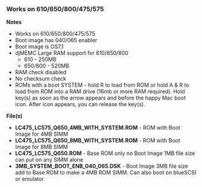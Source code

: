 ### Works on 610/650/800/475/575

**Notes**
  - Works on 610/650/800/475/575
  - Boot image has 040/065 enabler
  - Boot image is OS7.1
  - djMEMC Large RAM support for 610/650/800
    - 610 - 250MB
    - 650/800 - 520MB 
  - RAM check disabled
  - No checksum check
  - ROMs with a boot SYSTEM - hold R to load from ROM or hold A & R to load from ROM into a RAM drive (16mb or more RAM required). Hold key(s) as soon as the arrow appears and before the happy Mac boot icon. After icon appears, you can release the key(s).

  **File(s)**
  - **LC475_LC575_Q650_4MB_WITH_SYSTEM.ROM** - ROM with Boot Image for 4MB SIMM
  - **LC475_LC575_Q650_8MB_WITH_SYSTEM.ROM** - ROM with Boot Image for 8MB SIMM
  - **LC475_LC575_Q650.ROM** - Base ROM only no Boot Image 1MB file size can put on any SIMM alone
  - **3MB_SYSTEM_BOOT_ENB_040_065.DSK** - Boot Image 3MB file size add to Base ROM to make a 4MB ROM SIMM. Can also boot on blueSCSI or emulator
